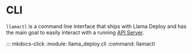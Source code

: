 # CLI

`llamactl` is a command line interface that ships with Llama Deploy and has the main goal to easily interact with a
running [API Server](./20_core_components.md#api-server).

::: mkdocs-click
    :module: llama_deploy.cli
    :command: llamactl

